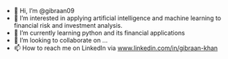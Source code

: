 - 👋 Hi, I’m @gibraan09
- 👀 I’m interested in applying artificial intelligence and machine learning to financial risk and investment analysis.
- 🌱 I’m currently learning python and its financial applications
- 💞️ I’m looking to collaborate on ...
- 📫 How to reach me on LinkedIn via www.linkedin.com/in/gibraan-khan

<!---
gibraan09/gibraan09 is a ✨ special ✨ repository because its `README.md` (this file) appears on your GitHub profile.
You can click the Preview link to take a look at your changes.
--->
